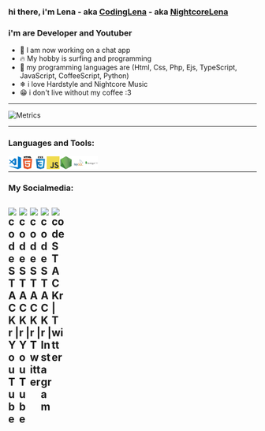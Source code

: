 ### hi there, i'm Lena - aka [CodingLena](https://www.youtube.com/channel/UC96l38jCt4KIhlC9RZR4Obg) - aka [NightcoreLena](https://youtube.com/nightcorelena)
### i'm are Developer and Youtuber
- 🙇 I am now working on a chat app
- 🔥 My hobby is surfing and programming
- 🔨 my programming languages are (Html, Css, Php, Ejs, TypeScript, JavaScript, CoffeeScript, Python)
- ❄ i love Hardstyle and Nightcore Music 
- 😁 i don't live without my coffee :3

---

![Metrics](https://metrics.lecoq.io/Nightcorelena?template=classic&base.header=0&introduction=1&languages=1&followup=1&achievements=1&support=1&tweets=1&languages.limit=8&languages.sections=most-used&languages.colors=github&languages.threshold=0%25&languages.indepth=false&languages.recent.load=300&languages.recent.days=14&introduction.title=true&followup.sections=repositories&achievements.threshold=C&achievements.secrets=true&achievements.limit=0&tweets.attachments=false&tweets.limit=2&tweets.user=.user.twitter&config.timezone=Europe%2FBerlin)

---


### Languages and Tools:

<img align="left" alt="Visual Studio Code" width="26px" src="https://raw.githubusercontent.com/github/explore/80688e429a7d4ef2fca1e82350fe8e3517d3494d/topics/visual-studio-code/visual-studio-code.png"/>
<img align="left" alt="HTML5" width="26px" src="https://raw.githubusercontent.com/github/explore/80688e429a7d4ef2fca1e82350fe8e3517d3494d/topics/html/html.png"/>
<img align="left" alt="CSS3" width="26px" src="https://raw.githubusercontent.com/github/explore/80688e429a7d4ef2fca1e82350fe8e3517d3494d/topics/css/css.png" />
<img align="left" alt="JavaScript" width="26px" src="https://raw.githubusercontent.com/github/explore/80688e429a7d4ef2fca1e82350fe8e3517d3494d/topics/javascript/javascript.png" />
<img align="left" alt="Node.js" width="26px" src="https://raw.githubusercontent.com/github/explore/80688e429a7d4ef2fca1e82350fe8e3517d3494d/topics/nodejs/nodejs.png"/>
<img align="left" alt="MySQL" width="26px" src="https://raw.githubusercontent.com/github/explore/80688e429a7d4ef2fca1e82350fe8e3517d3494d/topics/mysql/mysql.png"/>
<img align="left" alt="MongoDB" width="26px" src="https://raw.githubusercontent.com/github/explore/80688e429a7d4ef2fca1e82350fe8e3517d3494d/topics/mongodb/mongodb.png"/>
<br/>

---

### My Socialmedia:

[<img align="left" alt="codeSTACKr | YouTube" width="22px" src="https://cdn.jsdelivr.net/npm/simple-icons@v3/icons/spotify.svg" />](https://spotify.com/user/NightcoreLena)
[<img align="left" alt="codeSTACKr | YouTube" width="22px" src="https://cdn.jsdelivr.net/npm/simple-icons@v3/icons/youtube.svg" />](https://youtube.com/c/NightcoreLena)
[<img align="left" alt="codeSTACKr | Twitter" width="22px" src="https://cdn.jsdelivr.net/npm/simple-icons@v3/icons/twitter.svg" />](https://twitter.com/NightcoreLena)
[<img align="left" alt="codeSTACKr | Instagram" width="22px" src="https://cdn.jsdelivr.net/npm/simple-icons@v3/icons/instagram.svg" />](https://instagram.com/nightcore_lena)
[<img align="left" alt="codeSTACKr | Twitter" width="26px" src="https://cdn.glitch.com/f029f4cd-4cb1-466d-aab5-3476854984f7%2Ficonfinder_Discord_4923080.png?v=1599640449211" />](http://nightcorelena.de/discord)
<br/>
---
